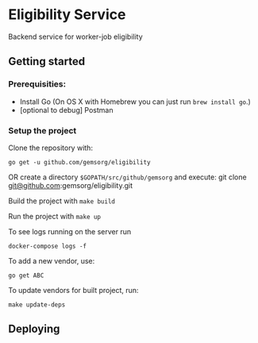# Eligibility Service
 
Backend service for worker-job eligibility

## Getting started 

### Prerequisities:

- Install Go (On OS X with Homebrew you can just run `brew install go`.)
- [optional to debug] Postman

### Setup the project

Clone the repository with: 

`go get -u github.com/gemsorg/eligibility`

OR create a directory `$GOPATH/src/github/gemsorg` and execute: git clone git@github.com:gemsorg/eligibility.git 

Build the project with `make build`

Run the project with `make up`

To see logs running on the server run 

`docker-compose logs -f`

To add a new vendor, use: 

`go get ABC`

To update vendors for built project, run:

`make update-deps`

## Deploying
